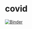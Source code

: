# covid

[![Binder](https://mybinder.org/badge_logo.svg)](https://mybinder.org/v2/gh/jawiv/covid.git/master)
